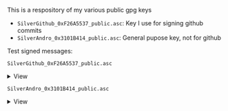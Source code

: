 This is a respository of my various public gpg keys

- `SilverGithub_0xF26A5537_public.asc`: Key I use for signing github commits
- `SilverAndro_0x3101B414_public.asc`: General pupose key, not for github

Test signed messages:

`SilverGithub_0xF26A5537_public.asc`
<details>
  <summary>View</summary>
  
-----BEGIN PGP SIGNED MESSAGE-----
Hash: SHA512

Hello world!
-----BEGIN PGP SIGNATURE-----

iHUEARYKAB0WIQR9zh3/6pDCYhCgOcTrl0l48mpVNwUCY04IBwAKCRDrl0l48mpV
N1LsAQCC0jaEAq6L8OIbv5JTUt/Wqkg901azT4IovzEiNP0ryAEAvKxFBLQ/V96b
oqWEcx+7JOnclL0J11bcjbFnUq42Uwg=
=t1KR
-----END PGP SIGNATURE-----
</details>

`SilverAndro_0x3101B414_public.asc`
<details>
  <summary>View</summary>
  
-----BEGIN PGP SIGNED MESSAGE-----
Hash: SHA512

Hello world!
-----BEGIN PGP SIGNATURE-----

iHUEARYKAB0WIQSfDAGaycrhFitm9Mxc0uO3MQG0FAUCY04ISwAKCRBc0uO3MQG0
FKY8AQCfbxZd/jiA4TPjZwYWByBC7PeyowAWY/mGsDz6v46hZwD9H2PzqCZdbkpY
4AXywAfDGnC7i7FeyqmTnyKI81lBUwM=
=pXYh
-----END PGP SIGNATURE-----
</details>